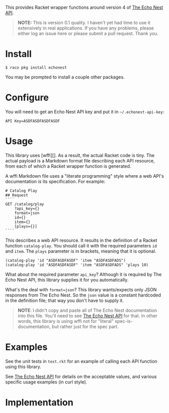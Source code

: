This provides Racket wrapper functions around version 4 of
[The Echo Nest API][].

> **NOTE:** This is version 0.1 quality. I haven't yet had time to use
> it extensively in real applications. If you have any problems, please
> either log an issue here or please submit a pull request. Thank you.

# Install

    $ raco pkg install echonest

You may be prompted to install a couple other packages.

# Configure

You will need to get an Echo Nest API key and put it in
`~/.echonest-api-key`:

    API Key=ASDFASDFASDFASDF

# Usage

This library uses [wffi][]. As a result, the actual Racket code is
tiny. The actual payload is a Markdown format file describing each API
resource, from each of which a Racket wrapper function is generated.

A wffi Markdown file uses a "literate programming" style where a web
API's documentation _is_ its specification. For example:

    # Catalog Play
    ## Request
    ````
    GET /catalog/play
        ?api_key={}
        format=json
        id={}
        item={}
        [plays={}]
    ````

This describes a web API resource. It results in the definition of a
Racket function `catalog-play`. You should call it with the required
parameters `id` and `item`. The `plays` parameter is in brackets,
meaning that it is optional.

```racket
(catalog-play 'id "ASDFASDFASDF" 'item "ASDFASDFADS")
(catalog-play 'id "ASDFASDFASDF" 'item "ASDFASDFADS" 'plays 10)
```

What about the required parameter `api_key`? Although it is required
by The Echo Nest API, this library supplies it for you automatically.

What's the deal with `format=json`? This library wants/expects only
JSON responses from The Echo Nest. So the `json` value is a constant
hardcoded in the definition file; that way you don't have to supply
it.

> **NOTE**: I didn't copy and paste all of The Echo Nest documentation
> into this file. You'll need to see [The Echo Nest API][] for
> that. In other words, this library is using wffi not for "literal"
> spec-is-documentation, but rather just for the spec part.

# Examples

See the unit tests in `test.rkt` for an example of calling each API
function using this library.

See [The Echo Nest API][] for details on the acceptable values, and
various specific usage examples (in curl style).

# Implementation

[The Echo Nest API]: http://developer.echonest.com/docs/v4
[wiff]: https://github.com/greghendershott/wffi

